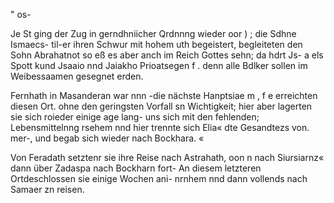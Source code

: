 " os-

Je St ging der Zug in gerndhniicher Qrdnnng wieder oor
) ; die Sdhne Ismaecs- til-er ihren Schwur mit hohem
uth begeistert, begleiteten den Sohn Abrahatnot so
eß es aber anch im Reich Gottes sehn; da hdrt Js-
a els Spott kund Jsaaio nnd Jaiakho Prioatsegen
f . denn alle Bdlker sollen im Weibessaamen gesegnet
erden.

Fernhath in Masanderan war nnn -die nächste Hanptsiae
m , f e erreichten diesen Ort. ohne den geringsten Vorfall
sn Wichtigkeit; hier aber lagerten sie sich roieder einige
age lang- uns sich mit den fehlenden; Lebensmittelnng
rsehem nnd hier trennte sich Elia« dte Gesandtezs von.
mer-, und begab sich wieder nach Bockhara. «

Von Feradath setztenr sie ihre Reise nach Astrahath, oon
n nach Siursiarnz« dann über Zadaspa nach Bockharn fort-
An diesem letzteren Ortdeschlossen sie einige Wochen ani-
nrnhem nnd dann vollends nach Samaer zn reisen.

